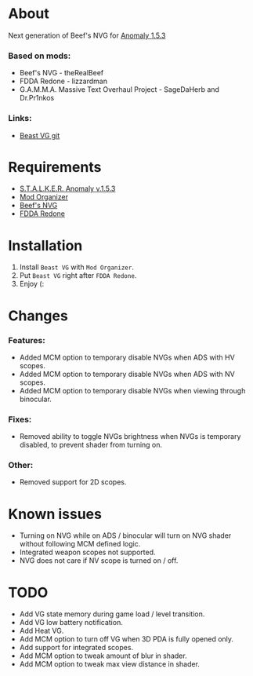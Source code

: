 # About
Next generation of Beef's NVG for [Anomaly 1.5.3](https://www.moddb.com/mods/stalker-anomaly/news/stalker-anomaly-version-153-release)

### Based on mods:
- Beef's NVG - theRealBeef
- FDDA Redone - lizzardman
- G.A.M.M.A. Massive Text Overhaul Project - SageDaHerb and Dr.Pr1nkos

### Links:
- [Beast VG git](https://github.com/pvd1313/gamma-beast-vg)

# Requirements
- [S.T.A.L.K.E.R. Anomaly v.1.5.3](https://www.moddb.com/mods/stalker-anomaly/news/stalker-anomaly-version-153-release)
- [Mod Organizer](https://github.com/ModOrganizer2/modorganizer/releases)
- [Beef's NVG](https://www.moddb.com/addons/beefs-shader-based-nvgs-v10)
- [FDDA Redone](https://www.moddb.com/mods/stalker-anomaly/addons/fdda-redone)

# Installation
1. Install `Beast VG` with `Mod Organizer`.
2. Put `Beast VG` right after `FDDA Redone`.
3. Enjoy (:

# Changes
### Features:
- Added MCM option to temporary disable NVGs when ADS with HV scopes.
- Added MCM option to temporary disable NVGs when ADS with NV scopes.
- Added MCM option to temporary disable NVGs when viewing through binocular.

### Fixes:
- Removed ability to toggle NVGs brightness when NVGs is temporary disabled, to prevent shader from turning on.

### Other:
- Removed support for 2D scopes.

# Known issues
- Turning on NVG while on ADS / binocular will turn on NVG shader without following MCM defined logic.
- Integrated weapon scopes not supported.
- NVG does not care if NV scope is turned on / off.

# TODO
- Add VG state memory during game load / level transition.
- Add VG low battery notification.
- Add Heat VG.
- Add MCM option to turn off VG when 3D PDA is fully opened only.
- Add support for integrated scopes.
- Add MCM option to tweak amount of blur in shader.
- Add MCM option to tweak max view distance in shader.
